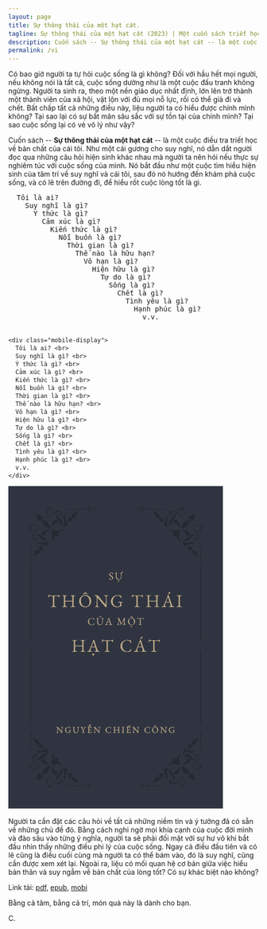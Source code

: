```yaml
---
layout: page
title: Sự thông thái của một hạt cát.
tagline: Sự thông thái của một hạt cát (2023) | Một cuốn sách triết học về bản chất của cái tôi.
description: Cuốn sách -- Sự thông thái của một hạt cát -- là một cuộc điều tra triết học về bản chất của cái tôi. Như một cái gương cho suy nghĩ, nó dẫn dắt người đọc qua những câu hỏi hiện sinh khác nhau mà người ta nên hỏi nếu thực sự nghiêm túc với cuộc sống của mình.
permalink: /vi
---
```

Có bao giờ người ta tự hỏi cuộc sống là gì không? Đối với hầu hết mọi người, nếu không nói là tất cả, cuộc sống dường như là một cuộc đấu tranh không ngừng. Người ta sinh ra, theo một nền giáo dục nhất định, lớn lên trở thành một thành viên của xã hội, vật lộn với đủ mọi nỗ lực, rồi có thể già đi và chết. Bất chấp tất cả những điều này, liệu người ta có hiểu được chính mình không? Tại sao lại có sự bất mãn sâu sắc với sự tồn tại của chính mình? Tại sao cuộc sống lại có vẻ vô lý như vậy?

Cuốn sách -- <strong>Sự thông thái của một hạt cát</strong> -- là một cuộc điều tra triết học về bản chất của cái tôi. Như một cái gương cho suy nghĩ, nó dẫn dắt người đọc qua những câu hỏi hiện sinh khác nhau mà người ta nên hỏi nếu thực sự nghiêm túc với cuộc sống của mình. Nó bắt đầu như một cuộc tìm hiểu hiện sinh của tâm trí về suy nghĩ và cái tôi, sau đó nó hướng đến khám phá cuộc sống, và có lẽ trên đường đi, để hiểu rốt cuộc lòng tốt là gì.

<div class="bx">
  <div class="bx-lf">
    <pre class="desktop-display">
  Tôi là ai?  
    Suy nghĩ là gì?  
      Ý thức là gì?  
        Cảm xúc là gì?  
          Kiến thức là gì?  
            Nỗi buồn là gì?  
              Thời gian là gì?  
                Thế nào là hữu hạn?  
                  Vô hạn là gì?  
                    Hiện hữu là gì?  
                      Tự do là gì?  
                        Sống là gì?  
                          Chết là gì?  
                            Tình yêu là gì?  
                              Hạnh phúc là gì?  
                                v.v.
    </pre>

    <div class="mobile-display">
      Tôi là ai? <br> 
      Suy nghĩ là gì? <br> 
      Ý thức là gì? <br> 
      Cảm xúc là gì? <br> 
      Kiến thức là gì? <br> 
      Nỗi buồn là gì? <br> 
      Thời gian là gì? <br> 
      Thế nào là hữu hạn? <br> 
      Vô hạn là gì? <br> 
      Hiện hữu là gì? <br> 
      Tự do là gì? <br> 
      Sống là gì? <br> 
      Chết là gì? <br> 
      Tình yêu là gì? <br> 
      Hạnh phúc là gì? <br> 
      v.v.
    </div>
  </div>
  <div class="bx-rg">
    <img src="files/cover_vi.png" alt="Book cover" />
  </div>
</div>

Người ta cần đặt các câu hỏi về tất cả những niềm tin và ý tưởng đã có sẵn về những chủ đề đó. Bằng cách nghi ngờ mọi khía cạnh của cuộc đời mình và đào sâu vào từng ý nghĩa, người ta sẽ phải đối mặt với sự hư vô khi bắt đầu nhìn thấy những điều phi lý của cuộc sống. Ngay cả điều đầu tiên và có lẽ cũng là điều cuối cùng mà người ta có thể bám vào, đó là suy nghĩ, cũng cần được xem xét lại. Ngoài ra, liệu có mối quan hệ cơ bản giữa việc hiểu bản thân và suy ngẫm về bản chất của lòng tốt? Có sự khác biệt nào không?

Link tải: <a href="files/Su thong thai cua mot hat cat - Nguyen Chien Cong.pdf" class="book-link" download>pdf</a>, <a href="files/Su thong thai cua mot hat cat - Nguyen Chien Cong.epub" class="book-link" download>epub</a>, <a href="files/Su thong thai cua mot hat cat - Nguyen Chien Cong.mobi" class="book-link" download>mobi</a>

Bằng cả tâm, bằng cả trí, món quà này là dành cho bạn.

C.